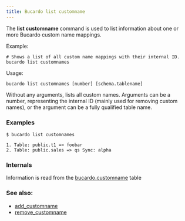 ```yaml
---
title: Bucardo list customname
---
```


The **list customname** command is used to list information about one or more Bucardo custom name mappings.

Example:

    # Shows a list of all custom name mappings with their internal ID.
    bucardo list customnames


Usage:

    bucardo list customnames [number] [schema.tablename]

Without any arguments, lists all custom names. Arguments can be a number, representing the internal ID (mainly used for removing custom names), or the argument can be a fully qualified table name.

### Examples

    $ bucardo list customnames

    1. Table: public.t1 => foobar
    2. Table: public.sales => qs Sync: alpha

### Internals

Information is read from the [bucardo.customname](/Bucardo/bucardo.customname) table

### See also:

-   [add_customname](/Bucardo/add_customname)
-   [remove_customname](/Bucardo/remove_customname)
